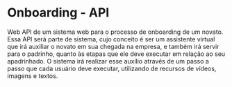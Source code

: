 # Onboarding - API
Web API de um sistema web para o processo de onboarding de um novato. 
Essa API será parte de sistema, cujo conceito é ser um assistente virtual que irá auxiliar o novato em sua chegada na empresa, e também irá servir para o padrinho, quanto às etapas que ele deve executar em relação ao seu apadrinhado. 
O sistema irá realizar esse auxílio através de um passo a passo que cada usuário deve executar, utilizando de recursos de vídeos, imagens e textos.

